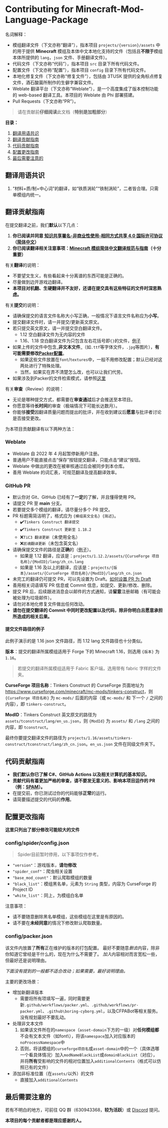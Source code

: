 # Contributing for Minecraft-Mod-Language-Package

名词解释：

- 模组翻译文件（下文亦称“翻译”），指本项目 `projects/{version}/assets` 中的用于提供 **Minecraft** 模组及本体中文本地化支持的文件（包括且**不限于**模组本体所提供的 `lang`，`json` 文件、手册翻译文件）。
- 代码文件（下文亦称“代码”），指本项目 `src` 目录下所有代码文件。
- 配置文件（下文亦称“配置”），指本项目 `config` 目录下所有代码文件。
- 本地化修复文件（下文亦称“修复文件”），包括由 3TUSK 提供的全角标点修复文件，酒石酸菌所制作的生僻字兼容文件。
- Weblate 翻译平台（下文亦称“Weblate”），是一个高度集成了版本控制功能的 web-based 翻译工具。本项目的 Weblate 由 Phi 部署搭建。
- Pull Requests（下文亦称“PR”）。

> 请在贡献前**仔细阅读**此文档（**特别是加粗部分**）

**目录：**

1. [翻译用语共识](#翻译用语共识)
2. [翻译贡献指南](#翻译贡献指南)
3. [代码贡献指南](#代码贡献指南)
4. [配置更改指南](#配置更改指南)
5. [最后需要注意的](#最后需要注意的)

## 翻译用语共识

1. “材料+质/制+中心词”的翻译，如“铁质涡轮”“铁制涡轮”，二者皆合理。只需单模组内统一。

## 翻译贡献指南

在提交翻译之前，我们**默认**以下几点：

1. **你已阅读并同意 [知识共享署名-非商业性使用-相同方式共享 4.0 国际许可协议](https://creativecommons.org/licenses/by-nc-sa/4.0/)（[简体中文](https://creativecommons.org/licenses/by-nc-sa/4.0/deed.zh)）**
2. **你已阅读翻译相关注意事项：[Minecraft 模组简体中文翻译规范与指南](https://rules.cfpa.team/)（十分重要）**

有关**翻译**的说明：

- 不要望文生义，有些看起来十分离谱的东西可能是正确的。
- 尽量做到边开游戏边翻译。
- **本项目对机翻、生硬翻译并不友好，还请在提交具有这些特征的文件时深思熟虑。**

有关**提交**的说明：

- 请确保提交的语言文件名称大小写正确，一般情况下语言文件名称应为**小写**。
- 提交翻译文件时，请一并提交/更新英文原文。
- 若只提交英文原文，请一并提交空白翻译文件。
  - 1.12 空白翻译文件为无内容的文件
  - 1.16、1.18 空白翻译文件为只包含左右花括号即`{}`的文件，[例子](https://github.com/CFPAOrg/Minecraft-Mod-Language-Package/blob/50b4d47d320ac9b78192e9adec19bff0a4948d57/projects/1.16.1/assets/pams-harvestcraft-2-food-extended/pamhc2foodextended/zh_cn.json)
- 如果上传的文件中包含_**非文本文件**_（如`.ttf`等字体文件，`.jpg`等图片），**有可能需要修改[Packer配置](./CONTRIBUTING.md#configpackerjson)**。
  - 如果这些文件放置在`font`/`textures`中，一般不用修改配置；默认已经对这两处进行了特殊处理。
  - 当然，如果实在弄不清楚怎么改，也可以让我们代劳。
- 如果涉及到Packer的文件检索模式，请参照[这里](./Packer-Index-Doc.md)

有关**审查**（Review）的说明：

- 无论是哪种提交方式，都需要在**审查通过**后才会推送至本项目。
- 你愿意等待**长时间**的审查（极端情况下可能长达数月）。
- 你能够**接受**因翻译质量问题而提出的批评，并在收到建议后**愿意**与批评者讨论是否接受更改。

为本项目贡献翻译有以下两种方法：
### Weblate

- Weblate 自 2022 年 4 月起暂停新用户注册。
- 普通用户不能直接点击“保存”按钮提交翻译，只能点击“建议”按钮。
- Weblate 中做出的更改在被审核通过后会被同步到本仓库。
- 善用 Weblate 的词汇表，可规范翻译及提高翻译效率。

### GitHub PR

- 默认你对 Git、GitHub 已经有了**一定**的了解，并且懂得使用 PR。
- 请提交 PR 至 **main** 分支。
- 若要提交多个模组的翻译，请尽量分多个 PR 提交。
- PR 标题需简洁明了，格式应为 `{模组英文全名} {简述}`。
  - ✔️`Tinkers Construct 翻译提交`
  - ✔️`Tinkers Construct 更新至 1.18.2 `
  - ❌`TiC3 翻译更新`（未使用全名）
  - ❌`匠魂翻译更新`（未包含英文名）
- 请确保提交文件的路径是**正确**的（[例子](#提交文件路径的例子)）。
  - 如果是 1.12 翻译，应该是：`projects/1.12.2/assets/{CurseForge 项目名称}/{ModID}/lang/zh_cn.lang`
  - 如果是 1.16 及以上的翻译，应该是：`projects/{版本}/assets/{CurseForge 项目名称}/{ModID}/lang/zh_cn.json`
- 未完工的翻译仍可提交 PR，可以先设置为 Draft。[如何设置 PR 为 Draft](https://docs.github.com/zh/pull-requests/collaborating-with-pull-requests/proposing-changes-to-your-work-with-pull-requests/changing-the-stage-of-a-pull-request)
- 善用相关词语填写 PR 信息或 Commit 信息，如提交、更新/修改、删除。
- 提交 PR 后，后续跟进消息会以邮件的方式通知，请**留意**注册邮箱（有可能会被处理为垃圾邮件）。
- 请勿对本地化修复文件做出任何改动。
- **请勿在提交翻译的 Commit 中同时更改配置以及代码，除非你明白且愿意承担所造成的相关后果。**

#### 提交文件路径的例子

此例子演示的是 1.16 json 文件路径，而 1.12 lang 文件路径也十分类似。

**版本**：提交的翻译所属模组适用于 Forge 下的 Minecraft 1.16，则选用 `{版本}` 为 `1.16`。

> 若提交的翻译所属模组适用于 Fabric 客户端，选用带有 fabric 字样的文件夹。

**CurseForge 项目名称**：Tinkers Construct 的 CurseForge 页面地址为 <https://www.curseforge.com/minecraft/mc-mods/tinkers-construct>，则 `{CurseForge 项目名称}` 为 `mc-mods/` 后面的内容（或 `mc-mods/` 和 下一个 `/` 之间的内容），即 `tinkers-construct`。

**ModID**：Tinkers Construct 英文原文的路径为 `assets/tconstruct/lang/en_us.json`，则 `{ModId}` 为 `assets/` 和 `/lang` 之间的内容，即 `tconstruct`。

最终你要提交翻译文件的路径为 `projects/1.16/assets/tinkers-construct/tconstruct/lang/zh_cn.json`。`en_us.json` 文件在同级文件夹下。

## 代码贡献指南

- **我们默认你已了解 C#、GitHub Actions 以及相关计算机的基本知识。**
- **贡献代码有着更加严格的审查，请不要发无意义的、影响本项目运作的 PR（例：[SPAM](https://github.com/CFPAOrg/Minecraft-Mod-Language-Package/pull/840)）。**
- 在提交前，你已测试过你的代码能够**正常**的运行。
- 请简要描述提交的代码的**作用**。

## 配置更改指南

**这里只列出了部分修改可能较大的文件**

### config/spider/config.json

> Spider目前暂时停用，以下事项仅作参考。

- `"version"`：游戏版本，**请勿修改**
- `"spider_conf"`：爬虫相关设置
- `"base_mod_count"`：默认爬取模组的数量
- `"black_list"`：模组黑名单，元素为 `String` 类型，内容为 CurseForge 的 Project ID
- `"white_list"`：同上，为模组白名单

注意事项：

- 请不要随意删除黑名单模组，这些模组在这里是有原因的。
- 请不要在**未经同意**的情况下修改默认爬取数量。


### config/packer.json

该文件内放置了**所有**正在维护的版本的打包配置。
最好不要随意*删去*内容，除非你知道它曾经是干什么的，现在为什么不需要了。
*加入*内容相对而言宽松一些，但最好还是说明理由。

*下面没有提到的一般都不适合改动；如果需要，最好说明理由。*

主要的更改场景：
- 增加新翻译版本
  - 需要将所有项填写一遍，同时需要更新`.github/workflows/packer.yml`、`.github/workflows/pr-packer.yml`、`.github\boring-cyborg.yml`，以及CFPABot等相关服务。没有规划最好不要乱动。
- 处理非文本文件
  1. 如果该文件所在的`namespace`（`asset-domain`下方的一级）对**任何模组都**不会有文本文件（如font\），将该`namespace`加入对应版本的`noProcessNamespace`中
  2. 否则，将该模组的`curseforge项目名`或`asset-domain`中的一个（具体选哪一个看具体情况）加入`modNameBlackList`或`domainBlackList`（对应），
  并将**所有**受影响的文件的相对位置加入`additionalContents`（格式可以仿照已有的文件）
- 添加非标准位置（在`assets/`以外）的文件
  - 直接加入`additionalContents`


## 最后需要注意的

若有不明白的地方，可前往 QQ 群（630943368，**较为活跃**）或 [Discord](https://discord.com/invite/SGve5Fn) 提问。

**本项目的每个贡献者都是理应感谢的人。**
